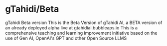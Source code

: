 # gTahidi/Beta
 gTahidi Beta version
This is the Beta Version of gTahidi AI, a BETA version of an already deployed alpha live at gtahidiai.bubbleaps.io
This is a comprehensive teaching and learning improvement initiative based on the use of Gen AI, OpenAI's GPT and other Open Source LLMS
